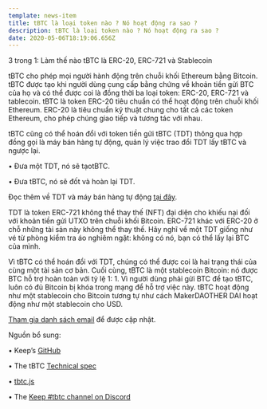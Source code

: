 ```yaml
---
template: news-item
title: tBTC là loại token nào ? Nó hoạt động ra sao ?
description: tBTC là loại token nào ? Nó hoạt động ra sao ?
date: 2020-05-06T18:19:06.656Z
---
```


3 trong 1: Làm thế nào tBTC là ERC-20, ERC-721 và Stablecoin

tBTC cho phép mọi người hành động trên chuỗi khối Ethereum bằng Bitcoin. tBTC được tạo khi người dùng cung cấp bằng chứng về khoản tiền gửi BTC của họ và có thể được coi là đồng thời ba loại token: ERC-20, ERC-721 và tablecoin. 
tBTC là token ERC-20 tiêu chuẩn có thể hoạt động trên chuỗi khối Ethereum. ERC-20 là tiêu chuẩn kỹ thuật chung cho tất cả các token Ethereum, cho phép chúng giao tiếp và tương tác với nhau.

tBTC cũng có thể hoán đổi với token tiền gửi tBTC (TDT) thông qua hợp đồng gọi là máy bán hàng tự động, quản lý việc trao đổi TDT lấy tBTC và ngược lại.

•	Đưa một TDT, nó sẽ tạotBTC.

•	Đưa tBTC, nó sẽ đốt và hoàn lại TDT.

Đọc thêm về TDT và máy bán hàng tự động [tại đây](https://tbtc.network/developers/tbtc-technical-system-overview).

TDT là token ERC-721 không thể thay thế (NFT) đại diện cho khiếu nại đối với khoản tiền gửi UTXO trên chuỗi khối Bitcoin. ERC-721 khác với ERC-20 ở chỗ những tài sản này không thể thay thế. Hãy nghĩ về một TDT giống như vé từ phòng kiểm tra áo nghiêm ngặt: không có nó, bạn có thể lấy lại BTC của mình.

Vì tBTC có thể hoán đổi với TDT, chúng có thể được coi là hai trạng thái của cùng một tài sản cơ bản.
Cuối cùng, tBTC là một stablecoin Bitcoin: nó được BTC hỗ trợ hoàn toàn với tỷ lệ 1: 1. Vì người dùng phải gửi BTC để tạo tBTC, luôn có đủ Bitcoin bị khóa trong mạng để hỗ trợ việc này. tBTC hoạt động như một stablecoin cho Bitcoin tương tự như cách MakerDAOTHER DAI hoạt động như một stablecoin cho USD.

[Tham gia danh sách email](https://tbtc.network/#mailing-list) để được cập nhật.

Nguồn bổ sung:

•	Keep’s [GitHub](https://github.com/keep-network)

•	The tBTC [Technical spec](http://docs.keep.network/tbtc/index.pdf)

•	[tbtc.js](https://tbtc.network/news/2020-02-14-announcing-tbtc-js)

•	The [Keep #tbtc channel on Discord](https://chat.tbtc.network)

